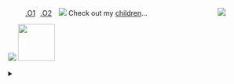 ⠀⠀⠀ <a href="https://bundles.cc/EXENTASER">.O1</a>⠀<a href="https://aoiveae.atabook.org">.O2</a>⠀ <img src="https://i.postimg.cc/yYqTFb00/ezgif-41e8c915f4d702.gif"> Check out my <a href="https://tamanotchi.world/u/7524">children</a>...⠀⠀⠀⠀⠀⠀⠀⠀⠀⠀⠀⠀⠀⠀![](https://komarev.com/ghpvc/?username=ARLEQUINADE&style=for-the-badge&color=969696&label=%20%E8%9B%87%20%20&abbreviated=true)



<img src="https://i.postimg.cc/zG86kBTw/ezgif-49c8593c3d17fc.gif"> <img src="https://spotify-github-profile.kittinanx.com/api/view?uid=t347n58tjvzwmecnsr68wrdy9&cover_image=true&theme=novatorem&show_offline=false&background_color=121212&interchange=false&bar_color=ffffff&bar_color_cover=true)](https://github.com/kittinan/spotify-github-profile" height="75">

<details>
    <summary> </summary>
  <p>
  <img src="https://i.postimg.cc/LhF4fxrk/tumblr_8db257366fc8585c17164cf803edc194_f6b6de09_100.jpg"/> <img src="https://64.media.tumblr.com/cd0b1c61e445ef1769ec10ea44d4a5b9/5dae19f76b7ce58c-0e/s100x200/804a79d22144b7c6bd13a46edf4b837377b3b66d.pnj"/> <img src="https://i.postimg.cc/MZ4DKqTh/c4cf9a49.png"/> <img src="https://i.postimg.cc/W42cHwtj/thebread-5.gif"/> 
   <img src="https://i.postimg.cc/Rhrn6F6c/image.png"/> <img src="https://i.postimg.cc/W3sMmnPv/tumblr_844652d1cf8d2c0fab25d6dd0c199452_e713bd7f_100.jpg">  <img src="https://i.postimg.cc/gc6cR4ZB/garfpenis-5.gif"/> <img src="https://64.media.tumblr.com/983e3e3c2b5c5b064c7580ee31c91127/4d145cf7f7f9b7d3-92/s100x200/e3bd094e43ae7c020712a53d15d04d0974f5f214.gifv"/> <img src="https://i.postimg.cc/bvcqCgT6/ezgif-5-4b648b0d3a.gif"> <br>
   <img src="https://i.postimg.cc/ncqhZtD3/tumblr-static-3605e9xqzlq8o40s0g0s80okc.gif"> <img src="https://i.postimg.cc/nLbKrxRM/d57c761275e8498095f011b8ad6a3e0bf03a7df2.gif"> <img src="https://i.postimg.cc/KcdtWCFJ/in_the_lab.gif"> 
    <img src="https://i.postimg.cc/k4V7HrCF/02.webp"> <img src="https://i.postimg.cc/t4Wz1gTG/f08d57af3010ac0e7460fbe315a8ebe8.gif"> <img src="https://i.postimg.cc/jdPv3TWQ/023502195767088a9c9d5d8eeb686f8be33e945b.gif">
  </p>
  </details>
